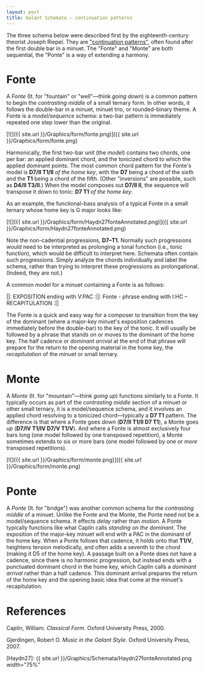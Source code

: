 ```yaml
---
layout: post
title: Galant Schemata – continuation patterns
---
```


The three schema below were described first by the eighteenth-century theorist Joseph Riepel. They are ["continuation patterns"](http://www.mtosmt.org/issues/mto.05.11.2/mto.05.11.2.eckert.html), often found after the first double bar in a minuet. The "Fonte" and "Monte" are both sequential, the "Ponte" is a way of extending a harmony.


# Fonte #

A *Fonte* (It. for "fountain" or "well"—think *going down*) is a common pattern to begin the *contrasting middle* of a small ternary form. In other words, it follows the double-bar in a minuet, minuet trio, or rounded-binary theme. A Fonte is a *model/sequence* schema: a two-bar pattern is immediately repeated one step lower than the original.

[![]({{ site.url }}/Graphics/form/fonte.png)]({{ site.url }}/Graphics/form/fonte.png)

Harmonically, the first two-bar unit (the *model*) contains two chords, one per bar: an applied dominant chord, and the tonicized chord to which the applied dominant points. The most common chord pattern for the Fonte's model is **D7/II T1/II** *of the home key*, with the **D7** being a chord of the sixth and the **T1** being a chord of the fifth. (Other "inversions" are possible, such as **D4/II T3/II**.) When the model composes out **D7/II II**, the sequence will transpose it down to tonic: **D7 T1** *of the home key*.

As an example, the functional-bass analysis of a typical Fonte in a small ternary whose home key is G major looks like:

[![]({{ site.url }}/Graphics/form/Haydn27fonteAnnotated.png)]({{ site.url }}/Graphics/form/Haydn27fonteAnnotated.png)

Note the non-cadential progressions, **D7–T1**. Normally such progressions would need to be interpreted as prolonging a tonal function (i.e., tonic function), which would be difficult to interpret here. Schemata often contain such progressions. Simply analyze the chords individually and label the schema, rather than trying to interpret these progressions as prolongational. (Indeed, they are not.)

A common model for a minuet containing a Fonte is as follows:

||: EXPOSITION ending with V:PAC :||: Fonte - phrase ending with I:HC – RECAPITULATION :||

The Fonte is a quick and easy way for a composer to transition from the key of the dominant (where a major-key minuet's exposition cadences immediately before the double-bar) to the key of the tonic. It will usually be followed by a phrase that stands on or moves to the dominant of the home key. The half cadence or *dominant arrival* at the end of that phrase will prepare for the return to the opening material in the home key, the *recapitulation* of the minuet or small ternary.

# Monte #

A *Monte* (It. for "mountain"—think *going up*) functions similarly to a Fonte. It typically occurs as part of the *contrasting middle* section of a minuet or other small ternary, it is a model/sequence schema, and it involves an applied chord resolving to a tonicized chord—typically a **D7 T1** pattern. The difference is that where a Fonte goes *down* (**D7/II T1/II D7 T1**), a Monte goes *up* (**D7/IV T1/IV D7/V T1/V**). And where a Fonte is almost exclusively four bars long (one model followed by one transposed repetition), a Monte sometimes extends to six or more bars (one model followed by one *or more* transposed repetitions).

[![]({{ site.url }}/Graphics/form/monte.png)]({{ site.url }}/Graphics/form/monte.png)

# Ponte #

A *Ponte* (It. for "bridge") was another common schema for the *contrasting middle* of a minuet. Unlike the Fonte and the Monte, the Ponte need not be a model/sequence schema. It effects *delay* rather than *motion*. A Ponte typically functions like what Caplin calls *standing on the dominant*. The exposition of the major-key minuet will end with a PAC in the dominant of the home key. When a Ponte follows that cadence, it holds onto that **T1/V**, heightens tension melodically, and often adds a seventh to the chord (making it D5 of the home key). A passage built on a Ponte does not have a cadence, since there is no harmonic progression, but instead ends with a punctuated dominant chord in the home key, which Caplin calls a *dominant arrival* rather than a half cadence. This dominant arrival prepares the return of the home key and the opening basic idea that come at the minuet's recapitulation.


# References #

Caplin, William. *Classical Form*. Oxford University Press, 2000.

Gjerdingen, Robert O. *Music in the Galant Style*. Oxford University Press, 2007.

[Haydn27]: {{ site.url }}/Graphics/Schemata/Haydn27fonteAnnotated.png width="75%"